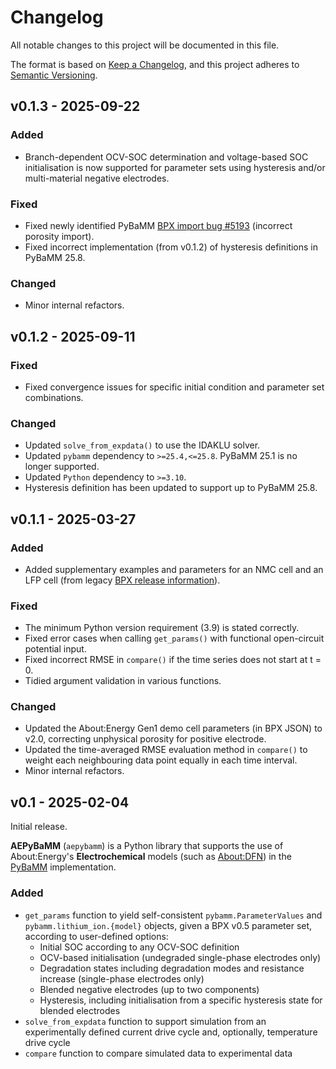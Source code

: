 # Changelog

All notable changes to this project will be documented in this file.

The format is based on [Keep a Changelog](https://keepachangelog.com/en/1.0.0/),
and this project adheres to [Semantic Versioning](https://semver.org/spec/v2.0.0.html).

## v0.1.3 - 2025-09-22

### Added

- Branch-dependent OCV-SOC determination and voltage-based SOC initialisation is now supported for parameter sets using hysteresis and/or multi-material negative electrodes.

### Fixed

- Fixed newly identified PyBaMM [BPX import bug #5193](https://github.com/pybamm-team/PyBaMM/issues/5193) (incorrect porosity import).
- Fixed incorrect implementation (from v0.1.2) of hysteresis definitions in PyBaMM 25.8.

### Changed

- Minor internal refactors.

## v0.1.2 - 2025-09-11

### Fixed
- Fixed convergence issues for specific initial condition and parameter set combinations.

### Changed

- Updated `solve_from_expdata()` to use the IDAKLU solver.
- Updated `pybamm` dependency to `>=25.4,<=25.8`. PyBaMM 25.1 is no longer supported.
- Updated `Python` dependency to `>=3.10`.
- Hysteresis definition has been updated to support up to PyBaMM 25.8.

## v0.1.1 - 2025-03-27

### Added

- Added supplementary examples and parameters for an NMC cell and an LFP cell (from legacy [BPX release information](https://github.com/About-Energy-OpenSource/About-Energy-BPX-Parameterisation)).

### Fixed

- The minimum Python version requirement (3.9) is stated correctly.
- Fixed error cases when calling `get_params()` with functional open-circuit potential input.
- Fixed incorrect RMSE in `compare()` if the time series does not start at t = 0.
- Tidied argument validation in various functions.

### Changed

- Updated the About:Energy Gen1 demo cell parameters (in BPX JSON) to v2.0, correcting unphysical porosity for positive electrode.
- Updated the time-averaged RMSE evaluation method in `compare()` to weight each neighbouring data point equally in each time interval.
- Minor internal refactors.

## v0.1 - 2025-02-04

Initial release.

**AEPyBaMM** (`aepybamm`) is a Python library that supports the use of About:Energy's **Electrochemical** models (such as [About:DFN](https://aboutenergy.notion.site/About-DFN-Documentation-0c4a5b0ebb974441ab4783dd2f1d4d81#c73e7cd04ac64c0bbc061bbf74087e28)) in the [PyBaMM](https://pybamm.org/) implementation.

### Added

- `get_params` function to yield self-consistent `pybamm.ParameterValues` and `pybamm.lithium_ion.{model}` objects, given a BPX v0.5 parameter set, according to user-defined options:
  - Initial SOC according to any OCV-SOC definition
  - OCV-based initialisation (undegraded single-phase electrodes only)
  - Degradation states including degradation modes and resistance increase (single-phase electrodes only)
  - Blended negative electrodes (up to two components)
  - Hysteresis, including initialisation from a specific hysteresis state for blended electrodes
- `solve_from_expdata` function to support simulation from an experimentally defined current drive cycle and, optionally, temperature drive cycle
- `compare` function to compare simulated data to experimental data
